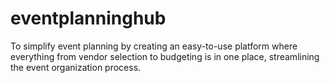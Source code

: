 # eventplanninghub
To simplify event planning by creating an easy-to-use platform where everything from vendor selection to budgeting is in one place, streamlining the event organization process.
